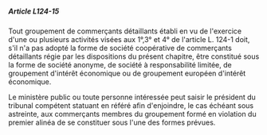 ##### Article L124-15

Tout groupement de commerçants détaillants établi en vu de l'exercice d'une ou plusieurs activités visées aux 1°,3° et 4° de l'article L. 124-1 doit, s'il n'a pas adopté la forme de société coopérative de commerçants détaillants régie par les dispositions du présent chapitre, être constitué sous la forme de société anonyme, de société à responsabilité limitée, de groupement d'intérêt économique ou de groupement européen d'intérêt économique.

Le ministère public ou toute personne intéressée peut saisir le président du tribunal compétent statuant en référé afin d'enjoindre, le cas échéant sous astreinte, aux commerçants membres du groupement formé en violation du premier alinéa de se constituer sous l'une des formes prévues.

